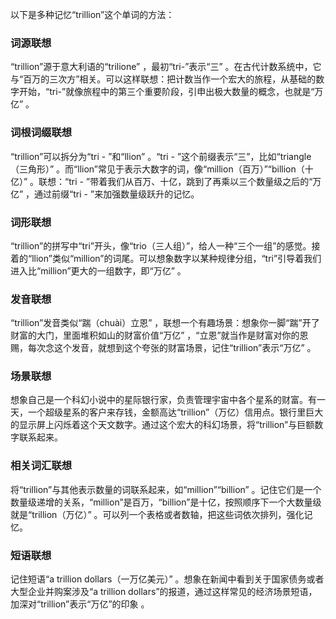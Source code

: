 以下是多种记忆“trillion”这个单词的方法：

### 词源联想
“trillion”源于意大利语的“trilione” ，最初“tri-”表示“三” 。在古代计数系统中，它与“百万的三次方”相关。可以这样联想：把计数当作一个宏大的旅程，从基础的数字开始，“tri-”就像旅程中的第三个重要阶段，引申出极大数量的概念，也就是“万亿” 。 

### 词根词缀联想
“trillion”可以拆分为“tri - ”和“llion” 。“tri - ”这个前缀表示“三”，比如“triangle（三角形）” 。而“llion”常见于表示大数字的词，像“million（百万）”“billion（十亿）” 。联想：“tri - ”带着我们从百万、十亿，跳到了再乘以三个数量级之后的“万亿” ，通过前缀“tri - ”来加强数量级跃升的记忆。

### 词形联想
“trillion”的拼写中“tri”开头，像“trio（三人组）”，给人一种“三个一组”的感觉。接着的“llion”类似“million”的词尾。可以想象数字以某种规律分组，“tri”引导着我们进入比“million”更大的一组数字，即“万亿” 。

### 发音联想
“trillion”发音类似“踹（chuài）立恩” ，联想一个有趣场景：想象你一脚“踹”开了财富的大门，里面堆积如山的财富价值“万亿” ，“立恩”就当作是财富对你的恩赐，每次念这个发音，就想到这个夸张的财富场景，记住“trillion”表示“万亿” 。

### 场景联想
想象自己是一个科幻小说中的星际银行家，负责管理宇宙中各个星系的财富。有一天，一个超级星系的客户来存钱，金额高达“trillion”（万亿）信用点。银行里巨大的显示屏上闪烁着这个天文数字。通过这个宏大的科幻场景，将“trillion”与巨额数字联系起来。

### 相关词汇联想
将“trillion”与其他表示数量的词联系起来，如“million”“billion” 。记住它们是一个数量级递增的关系，“million”是百万，“billion”是十亿，按照顺序下一个大数量级就是“trillion（万亿）” 。可以列一个表格或者数轴，把这些词依次排列，强化记忆。

### 短语联想
记住短语“a trillion dollars（一万亿美元）” 。想象在新闻中看到关于国家债务或者大型企业并购案涉及“a trillion dollars”的报道，通过这样常见的经济场景短语，加深对“trillion”表示“万亿”的印象 。 